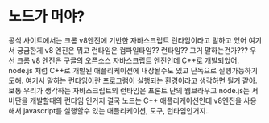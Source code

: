 # 노드가 머야?

공식 사이트에서는 크롬 v8엔진에 기반한 자바스크립트 런타임이라고 말하고 있어
여기서 궁금한게 v8 엔진은 뭐고 런타임은 컴파일타임?? 런타임?? 그거 말하는건가???
우선 크롬 v8 엔진은 구글의 오픈소스 자바스크립트 엔진인데 C++로 개발되었어. node.js 처럼 C++로 개발된 애플리케이션에 내장될수도 있고 단독으로 실행가능하기도해.
여기서 말하는 런타임이란 프로그램이 실행되는 환경이라고 생각하면 될거 같아. 보통 우리가 생각하는 자바스크립트의 런타임은 프론트 단의 웹브라우고 node.js는 서버단을 개발할때의 런타임 인거지
결국 노드는 C++ 애플리케이션인데 v8엔진을 사용해서 javascript를 실행할수 있는 애플리케이션, 도구, 런타임인거지.. 
